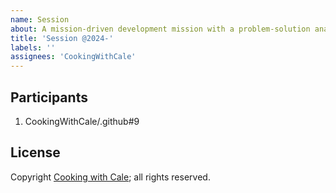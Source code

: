 ```yaml
---
name: Session
about: A mission-driven development mission with a problem-solution analysis
title: 'Session @2024-'
labels: ''
assignees: 'CookingWithCale'
---
```

## Participants

1. CookingWithCale/.github#9

## License

Copyright [Cooking with Cale](https://cookingwithcale.org); all rights reserved.
